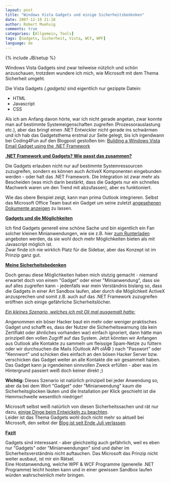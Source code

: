 ```yaml
---
layout: post
title: "Windows Vista Gadgets und einige Sicherheitsbedenken"
date: 2007-12-10 21:18
author: Robert Muehsig
comments: true
categories: [Allgemein, Tools]
tags: [Gadgets, Sicherheit, Vista, WCF, WPF]
language: de
---
```

{% include JB/setup %}
<p>Windows Vista Gadgets sind zwar teilweise nützlich und schön anzuschauen, trotzdem wundere ich mich, wie Microsoft mit dem Thema Sicherheit umgeht.</p> <p>Die Vista Gadgets <em>(.gadgets)</em> sind eigentlich nur gezippte Datein:</p> <ul> <li>HTML</li> <li>Javascript</li> <li>CSS</li></ul> <p>Als ich am Anfang davon hörte, war ich nicht gerade angetan, zwar konnte man auf bestimmte Systemeigenschaften zugreifen (Prozessorauslastung etc.), aber das bringt einen .NET Entwickler nicht gerade ins schwärmen und ich hab das Gadgetsthema erstmal zur Seite gelegt, bis ich irgendwann bei Coding4Fun auf den Blogpost gestoßen bin: <a href="http://blogs.msdn.com/coding4fun/archive/2006/11/10/1055051.aspx" target="_blank">Building a Windows Vista Email Gadget using the .NET Framework</a></p> <p><strong><u>.NET Framework und Gadgets? Wie passt das zusammen?</u></strong></p> <p>Die Gadgets erlauben nicht nur auf bestimmte Systemressourcen zuzugreifen, sondern es können auch ActiveX Komponenten eingebunden werden - oder halt das .NET Framework. Die Integration ist zwar mehr als Bescheiden (was mich darin bestärkt, dass die Gadgets nur ein schnelles Machwerk waren um den Trend mit abzufassen), aber es funktioniert.</p> <p>Wie das obere Beispiel zeigt, kann man prima Outlook integrieren. Selbst das Microsoft Office Team baut ein Gadget um seine zuletzt <a href="http://gallery.live.com/liveItemDetail.aspx?li=7be34c28-0159-4023-a88d-a8b11f00f1d0&amp;bt=1" target="_blank">angesehenen Dokumente anzeigen</a> zu lassen.</p> <p><strong><u>Gadgets und die Möglichkeiten</u></strong></p> <p>Ich find Gadgets generell eine schöne Sache und bin eigentlich ein Fan solcher kleinen Minianwendungen, wie sie z.B. hier <a href="http://blog.orbmu2k.de/" target="_blank">zum Runterladen</a> angeboten werden, da sie wohl doch mehr Möglichkeiten bieten als mit Javascript möglich ist.<br>Zwar finde ich nie wirklich Platz für die Sidebar, aber das Konzept ist im Prinzip ganz gut.</p> <p><strong><u>Meine Sicherheitsbedenken</u></strong></p> <p>Doch genau diese Möglichkeiten haben mich stutzig gemacht - niemand erwartet doch von einem "Gadget" oder einer "Minianwendung", dass sie auf alles zugreifen kann - jedenfalls war mein Verständnis bislang so, dass die Gadgets in einer Art Sandbox laufen, aber durch die Möglichkeit ActiveX anzusprechen und somit z.B. auch auf das .NET Framework zuzugreifen eröffnen sich einige gefährliche Sicherheitslöcher.</p> <p><u><em>Ein kleines Szenario, welches ich mit Oli mal ausgemalt hatte:</em></u></p> <p>Angenommen ein böser Hacker baut ein mehr oder weniger praktisches Gadget und schafft es, dass der Nutzer die Sicherheitswarnung (da kein Zertifiakt oder ähnliches vorhanden war) einfach ignoriert, dann hätte man prinzipell den vollen Zugriff auf das System. Jetzt könnten wir Anfangen aus Outlook alle Kontakte zu sammeln um fleissige Spam-Netze zu füttern oder wir durchsuchen die Mails (Outlook API olÃ© ) nach "Passwort" oder "Kennwort" und schicken dies einfach an den bösen Hacker Server bzw. verschicken das Gadget weiter an alle Kontakte die wir gesammelt haben. <br>Das Gadget kann ja irgendeinen sinnvollen Zweck erfüllen - aber was im Hintergrund passiert weiß doch keiner direkt ;)</p> <p><strong>Wichtig: </strong>Dieses Szenario ist natürlich prinzipell bei jeder Anwendung so, aber da bei dem Wort "Gadget" oder "Minianwendung" kaum die Sicherheitsglocken läuten und die Installation per Klick geschieht ist die Hemmschwelle wesentlich niedriger!</p> <p>Microsoft selbst weiß natürlich von diesen Sicherheitssachen und rät nur dazu, <a href="http://msdn2.microsoft.com/en-us/library/bb498012.aspx" target="_blank">einige Dinge beim Entwickeln zu beachten</a>.<br>Leider ist das Thema Gadgets wohl doch nicht mehr so aktuell bei Microsoft, den selbst der <a href="http://blogs.msdn.com/sidebar/" target="_blank">Blog ist seit Ende Juli verlassen</a>. </p> <p><strong><u>Fazit</u></strong></p> <p>Gadgets sind interessant - aber gleichzeitig auch gefährlich, weil es eben nur "Gadgets" oder "Minianwendungen" sind und daher im Sicherheitsverständnis nicht auftauchen. Das Microsoft das Prinzip nicht weiter ausbaut, ist mir ein Rätsel. <br>Eine Hostanwendung, welche WPF &amp; WCF Programme (generelle .NET Programme) leicht hosten kann und in einer gewissen Sandbox laufen würden wahrscheinlich mehr bringen.</p>
